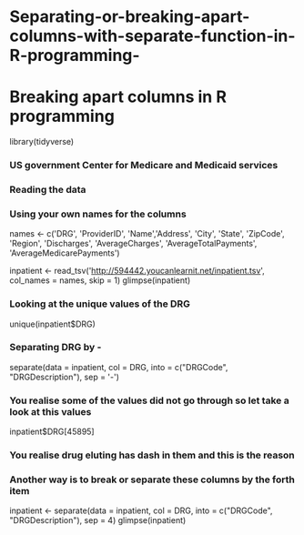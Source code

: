 # Separating-or-breaking-apart-columns-with-separate-function-in-R-programming-
# Breaking apart columns in R programming 
library(tidyverse)

### US government Center for Medicare and Medicaid services

### Reading the data 

### Using your own names for the columns 
names <- c('DRG', 'ProviderID', 'Name','Address', 'City', 'State', 'ZipCode',
           'Region', 'Discharges', 'AverageCharges', 'AverageTotalPayments', 
           'AverageMedicarePayments')

inpatient <- read_tsv('http://594442.youcanlearnit.net/inpatient.tsv', 
                      col_names = names, skip = 1)
glimpse(inpatient)

### Looking at the unique values of the DRG 
unique(inpatient$DRG)

### Separating DRG by -
separate(data = inpatient, col = DRG, into = c("DRGCode", "DRGDescription"), sep = '-')

### You realise some of the values did not go through so let take a look at this values
inpatient$DRG[45895]
### You realise drug eluting has dash in them and this is the reason 

### Another way is to break or separate these columns by the forth item
inpatient <- separate(data = inpatient, col = DRG, into = c("DRGCode", "DRGDescription"), sep = 4)
glimpse(inpatient)


